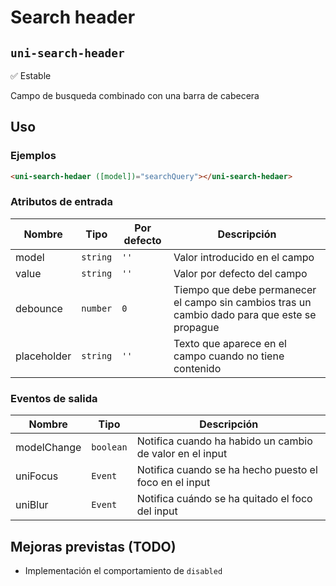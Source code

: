 Search header
===================
`uni-search-header`
---
:white_check_mark: Estable

Campo de busqueda combinado con una barra de cabecera

## Uso

### Ejemplos

```html
<uni-search-hedaer ([model])="searchQuery"></uni-search-hedaer>
```

### Atributos de entrada

| Nombre      | Tipo        | Por defecto | Descripción 
| ----------- | ----------- | ----------- | -----------
| model    | `string`    | `''`        | Valor introducido en el campo
| value       | `string`    | `''`        | Valor por defecto del campo
| debounce    | `number`    | `0`         | Tiempo que debe permanecer el campo sin cambios tras un cambio dado para que este se propague
| placeholder | `string`    | `''`        | Texto que aparece en el campo cuando no tiene contenido

### Eventos de salida

| Nombre          | Tipo      | Descripción
| --------------- | --------- | -----------
| modelChange  | `boolean` | Notifica cuando ha habido un cambio de valor en el input
| uniFocus        | `Event`   | Notifica cuando se ha hecho puesto el foco en el input
| uniBlur         | `Event`   | Notifica cuándo se ha quitado el foco del input

## Mejoras previstas (TODO)

- Implementación el comportamiento de `disabled`
